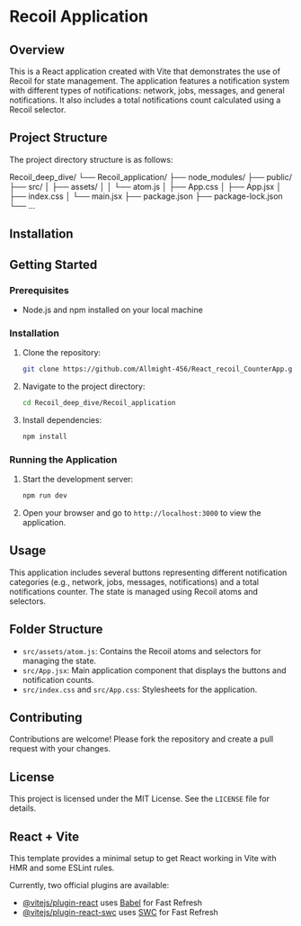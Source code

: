 # Recoil Application

## Overview

This is a React application created with Vite that demonstrates the use of Recoil for state management. The application features a notification system with different types of notifications: network, jobs, messages, and general notifications. It also includes a total notifications count calculated using a Recoil selector.

## Project Structure

The project directory structure is as follows:

Recoil_deep_dive/
└── Recoil_application/
├── node_modules/
├── public/
├── src/
│ ├── assets/
│ │ └── atom.js
│ ├── App.css
│ ├── App.jsx
│ ├── index.css
│ └── main.jsx
├── package.json
├── package-lock.json
└── ...


## Installation


## Getting Started

### Prerequisites

- Node.js and npm installed on your local machine

### Installation

1. Clone the repository:

    ```sh
    git clone https://github.com/Allmight-456/React_recoil_CounterApp.git
    ```

2. Navigate to the project directory:

    ```sh
    cd Recoil_deep_dive/Recoil_application
    ```

3. Install dependencies:

    ```sh
    npm install
    ```

### Running the Application

1. Start the development server:

    ```sh
    npm run dev
    ```

2. Open your browser and go to `http://localhost:3000` to view the application.

## Usage

This application includes several buttons representing different notification categories (e.g., network, jobs, messages, notifications) and a total notifications counter. The state is managed using Recoil atoms and selectors.

## Folder Structure

- `src/assets/atom.js`: Contains the Recoil atoms and selectors for managing the state.
- `src/App.jsx`: Main application component that displays the buttons and notification counts.
- `src/index.css` and `src/App.css`: Stylesheets for the application.

## Contributing

Contributions are welcome! Please fork the repository and create a pull request with your changes.

## License

This project is licensed under the MIT License. See the `LICENSE` file for details.



## React + Vite

This template provides a minimal setup to get React working in Vite with HMR and some ESLint rules.

Currently, two official plugins are available:

- [@vitejs/plugin-react](https://github.com/vitejs/vite-plugin-react/blob/main/packages/plugin-react/README.md) uses [Babel](https://babeljs.io/) for Fast Refresh
- [@vitejs/plugin-react-swc](https://github.com/vitejs/vite-plugin-react-swc) uses [SWC](https://swc.rs/) for Fast Refresh
